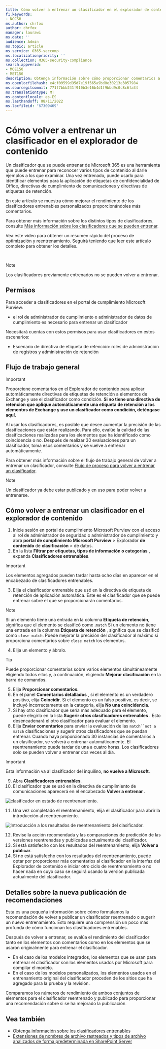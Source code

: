 ```yaml
---
title: Cómo volver a entrenar un clasificador en el explorador de contenido
f1.keywords:
- NOCSH
ms.author: chrfox
author: chrfox
manager: laurawi
ms.date: ''
audience: Admin
ms.topic: article
ms.service: O365-seccomp
ms.localizationpriority: ''
ms.collection: M365-security-compliance
search.appverid:
- MOE150
- MET150
description: Obtenga información sobre cómo proporcionar comentarios a un clasificador que se puede entrenar en el Explorador de contenido.
ms.openlocfilehash: e4cf09599d95d7e19f565a9bd0e30213e3057984
ms.sourcegitcommit: 771f7bbb241f910b3e16b4d1f9bbd9c0c8c6fa34
ms.translationtype: MT
ms.contentlocale: es-ES
ms.lasthandoff: 08/11/2022
ms.locfileid: "67309469"
---
```

# <a name="how-to-retrain-a-classifier-in-content-explorer"></a>Cómo volver a entrenar un clasificador en el explorador de contenido

Un clasificador que se puede entrenar de Microsoft 365 es una herramienta que puede entrenar para reconocer varios tipos de contenido al darle ejemplos a los que examinar. Una vez entrenado, puede usarlo para identificar elementos para la aplicación de etiquetas de confidencialidad de Office, directivas de cumplimiento de comunicaciones y directivas de etiquetas de retención.

En este artículo se muestra cómo mejorar el rendimiento de los clasificadores entrenables personalizados proporcionándoles más comentarios.

Para obtener más información sobre los distintos tipos de clasificadores, consulte [Más información sobre los clasificadores que se pueden entrenar](classifier-learn-about.md).

Vea este vídeo para obtener un resumen rápido del proceso de optimización y reentrenamiento. Seguirá teniendo que leer este artículo completo para obtener los detalles.

</br>

<!-- > [!VIDEO https://www.microsoft.com/videoplayer/embed/RWyGMs]-->

> [!NOTE]
> Los clasificadores previamente entrenados no se pueden volver a entrenar.

## <a name="permissions"></a>Permisos

Para acceder a clasificadores en el portal de cumplimiento Microsoft Purview:

- el rol de administrador de cumplimiento o administrador de datos de cumplimiento es necesario para entrenar un clasificador

Necesitará cuentas con estos permisos para usar clasificadores en estos escenarios:

- Escenario de directiva de etiqueta de retención: roles de administración de registros y administración de retención 

## <a name="overall-workflow"></a>Flujo de trabajo general

> [!IMPORTANT]
> Proporcione comentarios en el Explorador de contenido para aplicar automáticamente directivas de etiquetas de retención a elementos de Exchange y use el clasificador como condición. **Si no tiene una directiva de retención que aplique automáticamente una etiqueta de retención a los elementos de Exchange y use un clasificador como condición, deténgase aquí.**

Al usar los clasificadores, es posible que desee aumentar la precisión de las clasificaciones que están realizando. Para ello, evalúe la calidad de las clasificaciones realizadas para los elementos que ha identificado como coincidencia o no. Después de realizar 30 evaluaciones para un clasificador, toma esos comentarios y se vuelve a entrenar automáticamente.

Para obtener más información sobre el flujo de trabajo general de volver a entrenar un clasificador, consulte [Flujo de proceso para volver a entrenar un clasificador](classifier-learn-about.md#retraining-classifiers).

> [!NOTE]
> Un clasificador ya debe estar publicado y en uso para poder volver a entrenarse.

## <a name="how-to-retrain-a-classifier-in-content-explorer"></a>Cómo volver a entrenar un clasificador en el explorador de contenido

1. Inicie sesión en portal de cumplimiento Microsoft Purview con el acceso al rol de administrador de seguridad o administrador de cumplimiento y abra **portal de cumplimiento Microsoft Purview** >  Explorador **de contenido** de **clasificación** >  de datos. 
2. En la lista **Filtrar por etiquetas, tipos de información o categorías** , expanda **Clasificadores entrenables**.

> [!IMPORTANT]
> Los elementos agregados pueden tardar hasta ocho días en aparecer en el encabezado de clasificadores entrenables.

3. Elija el clasificador entrenable que usó en la directiva de etiqueta de retención de aplicación automática. Este es el clasificador que se puede entrenar sobre el que se proporcionarán comentarios.

> [!NOTE]
> Si un elemento tiene una entrada en la columna **Etiqueta de retención**, significa que el elemento se clasificó como .`match`  Si un elemento no tiene una entrada en la columna **Etiqueta de retención** , significa que se clasificó como `close match`. Puede mejorar la precisión del clasificador al máximo si proporciona comentarios sobre `close match` los elementos. 

4. Elija un elemento y ábralo.
 
 > [!TIP]
> Puede proporcionar comentarios sobre varios elementos simultáneamente eligiendo todos ellos y, a continuación, eligiendo **Mejorar clasificación** en la barra de comandos.

5. Elija **Proporcionar comentarios**.
6. En el panel **Comentarios detallados** , si el elemento es un verdadero positivo, elija **Coincidir**.  Si el elemento es un falso positivo, es decir, se incluyó incorrectamente en la categoría, elija **No una coincidencia**.
7. Si hay otro clasificador que sería más adecuado para el elemento, puede elegirlo en la lista **Sugerir otros clasificadores entrenables** . Esto desencadenará el otro clasificador para evaluar el elemento.
8. Elija **Enviar comentarios** para enviar la evaluación de las `match``not a match` clasificaciones y sugerir otros clasificadores que se puedan entrenar. Cuando haya proporcionado 30 instancias de comentarios a un clasificador, se volverá a entrenar automáticamente. El reentrenamiento puede tardar de una a cuatro horas. Los clasificadores solo se pueden volver a entrenar dos veces al día.

> [!IMPORTANT]
> Esta información va al clasificador del inquilino, **no vuelve a Microsoft**.

9. Abra **Clasificadores entrenables**.
10. El clasificador que se usó en la directiva de cumplimiento de comunicaciones aparecerá en el encabezado **Volver a entrenar** .

![clasificador en estado de reentrenamiento.](../media/classifier-retraining.png)

11. Una vez completado el reentrenamiento, elija el clasificador para abrir la introducción al reentrenamiento.

![Introducción a los resultados de reentrenamiento del clasificador.](../media/classifier-retraining-overview.png)

12. Revise la acción recomendada y las comparaciones de predicción de las versiones reentrenadas y publicadas actualmente del clasificador.
13. Si está satisfecho con los resultados del reentrenamiento, elija **Volver a publicar**.
14. Si no está satisfecho con los resultados del reentrenamiento, puede optar por proporcionar más comentarios al clasificador en la interfaz del Explorador de contenido e iniciar otro ciclo de reentrenamiento o no hacer nada en cuyo caso se seguirá usando la versión publicada actualmente del clasificador. 

## <a name="details-on-republishing-recommendations"></a>Detalles sobre la nueva publicación de recomendaciones

Esta es una pequeña información sobre cómo formulamos la recomendación de volver a publicar un clasificador reentrenado o sugerir un nuevo entrenamiento. Esto requiere una comprensión un poco más profunda de cómo funcionan los clasificadores entrenables.

Después de volver a entrenar, se evalúa el rendimiento del clasificador tanto en los elementos con comentarios como en los elementos que se usaron originalmente para entrenar el clasificador. 

- En el caso de los modelos integrados, los elementos que se usan para entrenar el clasificador son los elementos usados por Microsoft para compilar el modelo.
- En el caso de los modelos personalizados, los elementos usados en el entrenamiento original del clasificador proceden de los sitios que ha agregado para la prueba y la revisión.

Comparamos los números de rendimiento de ambos conjuntos de elementos para el clasificador reentrenado y publicado para proporcionar una recomendación sobre si se ha mejorado la publicación. 

## <a name="see-also"></a>Vea también

- [Obtenga información sobre los clasificadores entrenables](classifier-learn-about.md)
- [Extensiones de nombres de archivo rastreados y tipos de archivo analizados de forma predeterminada en SharePoint Server](/sharepoint/technical-reference/default-crawled-file-name-extensions-and-parsed-file-types)
